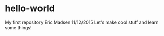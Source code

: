 # hello-world
My first repository
Eric Madsen
11/12/2015
Let's make cool stuff and learn some things!
